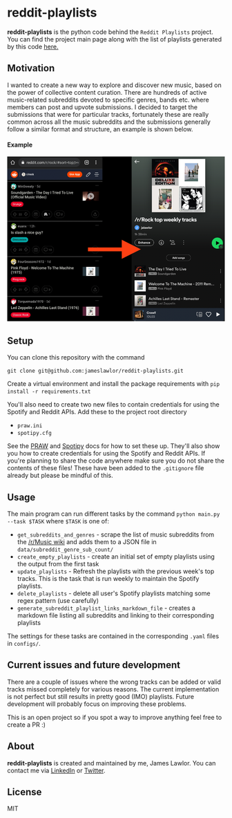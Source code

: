 # reddit-playlists

**reddit-playlists** is the python code behind the `Reddit Playlists` project. 
You can find the project main page along with the list of playlists generated by this code [here.](https://jameslawlor.github.io/reddit-playlists/)
 
## Motivation

 I wanted to create a new way to explore and discover new music, based on the power of collective content curation.
There are hundreds of active music-related subreddits devoted to specific genres, bands etc. where members can post and upvote submissions.
 I decided to target the submissions that were for particular tracks, fortunately these are really common across all the music subreddits and the submissions generally follow a similar format and structure, an example is shown below.

#### Example
 ![img.png](docs/img.png)

## Setup

You can clone this repository with the command
 
```
git clone git@github.com:jameslawlor/reddit-playlists.git
```

Create a virtual environment and install the package requirements with `pip install -r requirements.txt`

You'll also need to create two new files to contain credentials for using the Spotify and Reddit APIs. 
Add these to the project root directory

* `praw.ini`
* `spotipy.cfg`

 See the [PRAW](https://praw.readthedocs.io/en/stable/) and [Spotipy](https://spotipy.readthedocs.io/) docs for how to set these up.
 They'll also show you how to create credentials for using the Spotify and Reddit APIs.
 If you're planning to share the code anywhere make sure you do not share the contents of these files! 
 These have been added to the `.gitignore` file already but please be mindful of this.

## Usage

 The main program can run different tasks by the command `python main.py --task $TASK` where `$TASK` is one of:
* `get_subreddits_and_genres` - scrape the list of music subreddits from the [/r/Music wiki](https://www.reddit.com/r/Music/wiki/musicsubreddits/) and adds them to a JSON file in `data/subreddit_genre_sub_count/`
* `create_empty_playlists` - create an initial set of empty playlists using the output from the first task
* `update_playlists` - Refresh the playlists with the previous week's top tracks. This is the task that is run weekly to maintain the Spotify playlists.
* `delete_playlists` - delete all user's Spotify playlists matching some regex pattern (use carefully)  
* `generate_subreddit_playlist_links_markdown_file` - creates a markdown file listing all subreddits and linking to their corresponding playlists

 The settings for these tasks are contained in the corresponding `.yaml` files in `configs/`.

## Current issues and future development

There are a couple of issues where the wrong tracks can be added or valid tracks missed completely for various reasons.
 The current implementation is not perfect but still results in pretty good (IMO) playlists.
Future development will probably focus on improving these problems.

This is an open project so if you spot a way to improve anything feel free to create a PR :)

## About

 **reddit-playlists** is created and maintained by me, James Lawlor. 
 You can contact me via [LinkedIn](https://www.linkedin.com/in/james-lawlor/) or [Twitter](https://twitter.com/lawlorino).

## License

 MIT